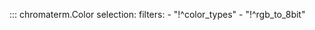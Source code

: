 ::: chromaterm.Color
    selection:
      filters:
        - "!^color_types"
        - "!^rgb_to_8bit"
